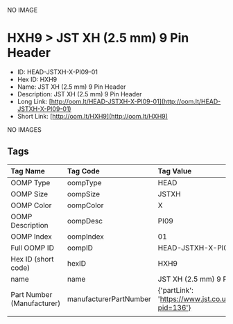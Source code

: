 


  
NO IMAGE  
# HXH9 > JST XH (2.5 mm) 9 Pin Header

- ID: HEAD-JSTXH-X-PI09-01
- Hex ID: HXH9
- Name: JST XH (2.5 mm) 9 Pin Header
- Description: JST XH (2.5 mm) 9 Pin Header
- Long Link: [http://oom.lt/HEAD-JSTXH-X-PI09-01](http://oom.lt/HEAD-JSTXH-X-PI09-01)
- Short Link: [http://oom.lt/HXH9](http://oom.lt/HXH9)
  
NO IMAGES  
## Tags
  

|Tag Name|Tag Code|Tag Value|
| :--- | :--- | :--- |
|OOMP Type|oompType|HEAD|
|OOMP Size|oompSize|JSTXH|
|OOMP Color|oompColor|X|
|OOMP Description|oompDesc|PI09|
|OOMP Index|oompIndex|01|
|Full OOMP ID|oompID|HEAD-JSTXH-X-PI09-01|
|Hex ID (short code)|hexID|HXH9|
|name|name|JST XH (2.5 mm) 9 Pin Header|
|Part Number (Manufacturer)|manufacturerPartNumber|{'partLink': 'https://www.jst.co.uk/productSeries.php?pid=136'}|
||||
